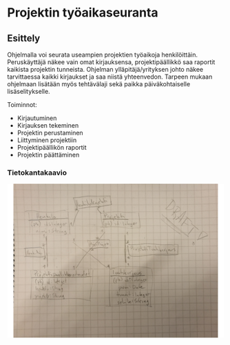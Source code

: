 # Projektin työaikaseuranta

## Esittely

Ohjelmalla voi seurata useampien projektien työaikoja henkilöittäin. Peruskäyttäjä näkee vain omat kirjauksensa, projektipäällikkö saa raportit kaikista projektin tunneista. Ohjelman ylläpitäjä/yrityksen johto näkee tarvittaessa kaikki kirjaukset ja saa niistä yhteenvedon.
Tarpeen mukaan ohjelmaan lisätään myös tehtävälaji sekä paikka päiväkohtaiselle lisäselitykselle.

Toiminnot:
* Kirjautuminen
* Kirjauksen tekeminen
* Projektin perustaminen
* Liittyminen projektiin
* Projektipäällikön raportit
* Projektin päättäminen

### Tietokantakaavio

<img src="https://github.com/Kahvipuu/Tyoaikaseuranta/blob/master/documentation/pics/tietokantakaavio.pdf">

